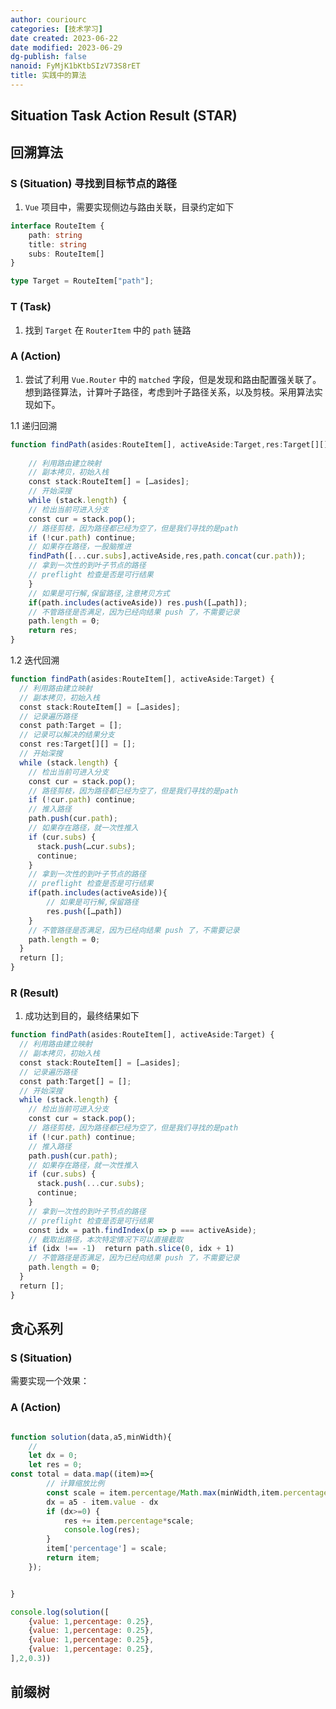 ```yaml
---
author: couriourc
categories: [技术学习]
date created: 2023-06-22
date modified: 2023-06-29
dg-publish: false
nanoid: FyMjK1bKtbSIzV73S8rET
title: 实践中的算法
---
```


## **Situation Task Action Result** (STAR)

## 回溯算法

### S (Situation) 寻找到目标节点的路径

1. `Vue` 项目中，需要实现侧边与路由关联，目录约定如下

```typescript 
interface RouteItem {
	path: string
	title: string
	subs: RouteItem[]
}

type Target = RouteItem["path"]; 
```

### T (Task)

1. 找到 `Target` 在 `RouterItem` 中的 `path` 链路

### A (Action)

1. 尝试了利用 `Vue.Router` 中的 `matched` 字段，但是发现和路由配置强关联了。想到路径算法，计算叶子路径，考虑到叶子路径关系，以及剪枝。采用算法实现如下。

1.1 递归回溯

```typescript
function findPath(asides:RouteItem[], activeAside:Target,res:Target[][]=[],path=[]) {
	
	// 利用路由建立映射
	// 副本拷贝，初始入栈
	const stack:RouteItem[] = […asides];
	// 开始深搜
	while (stack.length) {
	// 检出当前可进入分支
	const cur = stack.pop();
	// 路径剪枝，因为路径都已经为空了，但是我们寻找的是path
	if (!cur.path) continue;
	// 如果存在路径，一股脑推进
	findPath([...cur.subs],activeAside,res,path.concat(cur.path));
	// 拿到一次性的到叶子节点的路径
	// preflight 检查是否是可行结果
	}
	// 如果是可行解,保留路径,注意拷贝方式
	if(path.includes(activeAside)) res.push([…path]);
	// 不管路径是否满足，因为已经向结果 push 了，不需要记录
	path.length = 0;
	return res;
}
```

1.2 迭代回溯

```typescript
function findPath(asides:RouteItem[], activeAside:Target) {
  // 利用路由建立映射
  // 副本拷贝，初始入栈
  const stack:RouteItem[] = […asides];
  // 记录遍历路径
  const path:Target = [];
  // 记录可以解决的结果分支
  const res:Target[][] = [];
  // 开始深搜
  while (stack.length) {
	// 检出当前可进入分支
    const cur = stack.pop();
    // 路径剪枝，因为路径都已经为空了，但是我们寻找的是path
    if (!cur.path) continue;
    // 推入路径
    path.push(cur.path);
    // 如果存在路径，就一次性推入
    if (cur.subs) {
      stack.push(…cur.subs);
      continue;
    }
    // 拿到一次性的到叶子节点的路径
    // preflight 检查是否是可行结果
    if(path.includes(activeAside)){
	    // 如果是可行解,保留路径
	    res.push([…path])
    }
    // 不管路径是否满足，因为已经向结果 push 了，不需要记录
    path.length = 0;
  }
  return [];
}
```

### R (Result)

1. 成功达到目的，最终结果如下

```typescript
function findPath(asides:RouteItem[], activeAside:Target) {
  // 利用路由建立映射
  // 副本拷贝，初始入栈
  const stack:RouteItem[] = […asides];
  // 记录遍历路径
  const path:Target[] = [];
  // 开始深搜
  while (stack.length) {
	// 检出当前可进入分支
    const cur = stack.pop();
    // 路径剪枝，因为路径都已经为空了，但是我们寻找的是path
    if (!cur.path) continue;
    // 推入路径
    path.push(cur.path);
    // 如果存在路径，就一次性推入
    if (cur.subs) {
      stack.push(...cur.subs);
      continue;
    }
    // 拿到一次性的到叶子节点的路径
    // preflight 检查是否是可行结果
    const idx = path.findIndex(p => p === activeAside);
    // 截取出路径，本次特定情况下可以直接截取
    if (idx !== -1)  return path.slice(0, idx + 1)
	// 不管路径是否满足，因为已经向结果 push 了，不需要记录
    path.length = 0;
  }
  return [];
}
```

## 贪心系列

### S (Situation)

需要实现一个效果：



### A (Action)

```javascript

function solution(data,a5,minWidth){
	// 
	let dx = 0;
	let res = 0;
const total = data.map((item)=>{
		// 计算缩放比例
		const scale = item.percentage/Math.max(minWidth,item.percentage);
		dx = a5 - item.value - dx
		if (dx>=0) {
			res += item.percentage*scale;
			console.log(res);
		}
		item['percentage'] = scale;
		return item;
	});


}

console.log(solution([
	{value: 1,percentage: 0.25},
	{value: 1,percentage: 0.25},
	{value: 1,percentage: 0.25},
	{value: 1,percentage: 0.25},
],2,0.3))
```


## 前缀树